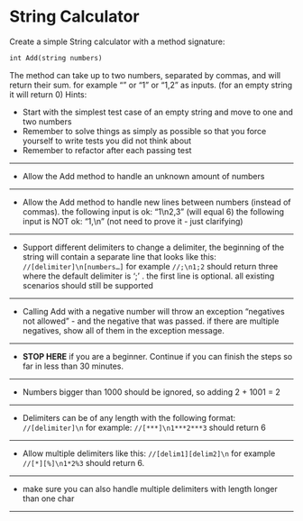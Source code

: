 # String Calculator

Create a simple String calculator with a method signature:

```markdown
int Add(string numbers)
```

The method can take up to two numbers, separated by commas, and will return their sum.
for example “” or “1” or “1,2” as inputs.
(for an empty string it will return 0)
Hints:

- Start with the simplest test case of an empty string and move to one and two numbers
- Remember to solve things as simply as possible so that you force yourself to write tests you did not think about
- Remember to refactor after each passing test

***

- Allow the Add method to handle an unknown amount of numbers

***

- Allow the Add method to handle new lines between numbers (instead of commas).
  the following input is ok: “1\n2,3” (will equal 6)
  the following input is NOT ok: “1,\n” (not need to prove it - just clarifying)

***

- Support different delimiters
  to change a delimiter, the beginning of the string will contain a separate line that looks like this: `//[delimiter]\n[numbers…]` for example `//;\n1;2` should return three where the default delimiter is ‘;’ .
  the first line is optional. all existing scenarios should still be supported

***

- Calling Add with a negative number will throw an exception “negatives not allowed” - and the negative that was passed.
  if there are multiple negatives, show all of them in the exception message.

***

- **STOP HERE** if you are a beginner. Continue if you can finish the steps so far in less than 30 minutes.

***

- Numbers bigger than 1000 should be ignored, so adding 2 + 1001 = 2

***

- Delimiters can be of any length with the following format: `//[delimiter]\n` for example: `//[***]\n1***2***3` should return 6

***

- Allow multiple delimiters like this: `//[delim1][delim2]\n` for example `//[*][%]\n1*2%3` should return 6.

***

- make sure you can also handle multiple delimiters with length longer than one char

***
